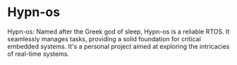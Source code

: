 # Hypn-os
Hypn-os: Named after the Greek god of sleep, Hypn-os is a reliable RTOS. It seamlessly manages tasks, providing a solid foundation for critical embedded systems. It's a personal project aimed at exploring the intricacies of real-time systems.
